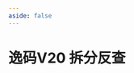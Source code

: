 ```yaml
---
aside: false
---
```

<script setup>
    import Search from "@/search/FetchSearch.vue"
</script>

# 逸码V20 拆分反查

<Search hanziJson="/v20/chaifen.json" compJson="/v20/zigen.json" compFont="kaiti-font" id="v20"/>
